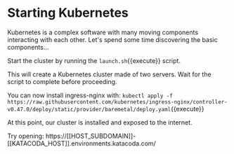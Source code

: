 # Starting Kubernetes

Kubernetes is a complex software with many moving components interacting
with each other. Let's spend some time discovering the basic components...

Start the cluster by running the `launch.sh`{{execute}} script.

This will create a Kubernetes cluster made of two servers. Wait for the
script to complete before proceeding.

You can now install ingress-nginx with: `kubectl apply -f https://raw.githubusercontent.com/kubernetes/ingress-nginx/controller-v0.47.0/deploy/static/provider/baremetal/deploy.yaml`{{execute}}

At this point, our cluster is installed and exposed to the internet.

Try opening: https://[[HOST_SUBDOMAIN]]-[[KATACODA_HOST]].environments.katacoda.com/
